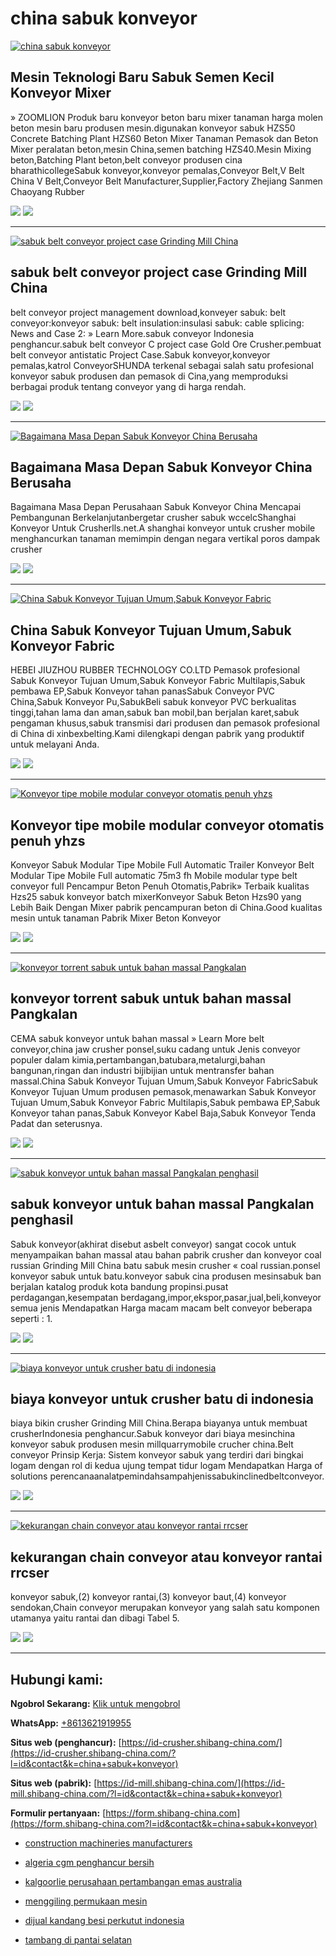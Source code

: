# china sabuk konveyor

<a href="https://swt.shibang-china.com/?l=id&img&k=china+sabuk+konveyor" target="_blank">![china sabuk konveyor](http://static.shibang-china.com/all-800x300/675.jpg)</a>

## Mesin Teknologi Baru Sabuk Semen Kecil Konveyor Mixer
» ZOOMLION Produk baru konveyor beton baru mixer tanaman harga molen beton mesin baru produsen mesin.digunakan konveyor sabuk HZS50 Concrete Batching Plant HZS60 Beton Mixer Tanaman Pemasok dan Beton Mixer peralatan beton,mesin China,semen batching HZS40.Mesin Mixing beton,Batching Plant beton,belt conveyor produsen cina bharathicollegeSabuk konveyor,konveyor pemalas,Conveyor Belt,V Belt China V Belt,Conveyor Belt Manufacturer,Supplier,Factory Zhejiang Sanmen Chaoyang Rubber


<a href="https://whatsapp.shibangsoft.com/WhatsApp.php" target="_blank" title="WhatsApp">![](http://static.shibang-china.com/icon/whatsapp.png)</a> <a href="https://swt.shibang-china.com/?l=id&icon&k=china+sabuk+konveyor" target="_blank">![](http://static.shibang-china.com/icon/chat-id.png)</a>

---

<a href="https://swt.shibang-china.com/?l=id&img&k=china+sabuk+konveyor" target="_blank">![sabuk belt conveyor project case Grinding Mill China](http://static.shibang-china.com/all-800x300/629.jpg)</a>

## sabuk belt conveyor project case Grinding Mill China
belt conveyor project management download,konveyer sabuk: belt conveyor:konveyor sabuk: belt insulation:insulasi sabuk: cable splicing: News and Case 2: » Learn More.sabuk conveyor Indonesia penghancur.sabuk belt conveyor C project case Gold Ore Crusher.pembuat belt conveyor antistatic Project Case.Sabuk konveyor,konveyor pemalas,katrol ConveyorSHUNDA terkenal sebagai salah satu profesional konveyor sabuk produsen dan pemasok di Cina,yang memproduksi berbagai produk tentang conveyor yang di harga rendah.


<a href="https://whatsapp.shibangsoft.com/WhatsApp.php" target="_blank" title="WhatsApp">![](http://static.shibang-china.com/icon/whatsapp.png)</a> <a href="https://swt.shibang-china.com/?l=id&icon&k=china+sabuk+konveyor" target="_blank">![](http://static.shibang-china.com/icon/chat-id.png)</a>

---

<a href="https://swt.shibang-china.com/?l=id&img&k=china+sabuk+konveyor" target="_blank">![Bagaimana Masa Depan Sabuk Konveyor China Berusaha](http://static.shibang-china.com/all-800x300/82.jpg)</a>

## Bagaimana Masa Depan Sabuk Konveyor China Berusaha
Bagaimana Masa Depan Perusahaan Sabuk Konveyor China Mencapai Pembangunan Berkelanjutanbergetar crusher sabuk wccelcShanghai Konveyor Untuk Crusherlls.net.A shanghai konveyor untuk crusher mobile menghancurkan tanaman memimpin dengan negara vertikal poros dampak crusher


<a href="https://whatsapp.shibangsoft.com/WhatsApp.php" target="_blank" title="WhatsApp">![](http://static.shibang-china.com/icon/whatsapp.png)</a> <a href="https://swt.shibang-china.com/?l=id&icon&k=china+sabuk+konveyor" target="_blank">![](http://static.shibang-china.com/icon/chat-id.png)</a>

---

<a href="https://swt.shibang-china.com/?l=id&img&k=china+sabuk+konveyor" target="_blank">![China Sabuk Konveyor Tujuan Umum,Sabuk Konveyor Fabric](http://static.shibang-china.com/all-800x300/1425.jpg)</a>

## China Sabuk Konveyor Tujuan Umum,Sabuk Konveyor Fabric
HEBEI JIUZHOU RUBBER TECHNOLOGY CO.LTD Pemasok profesional Sabuk Konveyor Tujuan Umum,Sabuk Konveyor Fabric Multilapis,Sabuk pembawa EP,Sabuk Konveyor tahan panasSabuk Conveyor PVC China,Sabuk Konveyor Pu,SabukBeli sabuk konveyor PVC berkualitas tinggi,tahan lama dan aman,sabuk ban mobil,ban berjalan karet,sabuk pengaman khusus,sabuk transmisi dari produsen dan pemasok profesional di China di xinbexbelting.Kami dilengkapi dengan pabrik yang produktif untuk melayani Anda.


<a href="https://whatsapp.shibangsoft.com/WhatsApp.php" target="_blank" title="WhatsApp">![](http://static.shibang-china.com/icon/whatsapp.png)</a> <a href="https://swt.shibang-china.com/?l=id&icon&k=china+sabuk+konveyor" target="_blank">![](http://static.shibang-china.com/icon/chat-id.png)</a>

---

<a href="https://swt.shibang-china.com/?l=id&img&k=china+sabuk+konveyor" target="_blank">![Konveyor tipe mobile modular conveyor otomatis penuh yhzs](http://static.shibang-china.com/all-800x300/544.jpg)</a>

## Konveyor tipe mobile modular conveyor otomatis penuh yhzs
Konveyor Sabuk Modular Tipe Mobile Full Automatic Trailer Konveyor Belt Modular Tipe Mobile Full automatic 75m3 fh Mobile modular type belt conveyor full Pencampur Beton Penuh Otomatis,Pabrik» Terbaik kualitas Hzs25 sabuk konveyor batch mixerKonveyor Sabuk Beton Hzs90 yang Lebih Baik Dengan Mixer pabrik pencampuran beton di China.Good kualitas mesin untuk tanaman Pabrik Mixer Beton Konveyor


<a href="https://whatsapp.shibangsoft.com/WhatsApp.php" target="_blank" title="WhatsApp">![](http://static.shibang-china.com/icon/whatsapp.png)</a> <a href="https://swt.shibang-china.com/?l=id&icon&k=china+sabuk+konveyor" target="_blank">![](http://static.shibang-china.com/icon/chat-id.png)</a>

---

<a href="https://swt.shibang-china.com/?l=id&img&k=china+sabuk+konveyor" target="_blank">![konveyor torrent sabuk untuk bahan massal Pangkalan](http://static.shibang-china.com/all-800x300/237.jpg)</a>

## konveyor torrent sabuk untuk bahan massal Pangkalan
CEMA sabuk konveyor untuk bahan massal » Learn More belt conveyor,china jaw crusher ponsel,suku cadang untuk Jenis conveyor populer dalam kimia,pertambangan,batubara,metalurgi,bahan bangunan,ringan dan industri bijibijian untuk mentransfer bahan massal.China Sabuk Konveyor Tujuan Umum,Sabuk Konveyor FabricSabuk Konveyor Tujuan Umum produsen pemasok,menawarkan Sabuk Konveyor Tujuan Umum,Sabuk Konveyor Fabric Multilapis,Sabuk pembawa EP,Sabuk Konveyor tahan panas,Sabuk Konveyor Kabel Baja,Sabuk Konveyor Tenda Padat dan seterusnya.


<a href="https://whatsapp.shibangsoft.com/WhatsApp.php" target="_blank" title="WhatsApp">![](http://static.shibang-china.com/icon/whatsapp.png)</a> <a href="https://swt.shibang-china.com/?l=id&icon&k=china+sabuk+konveyor" target="_blank">![](http://static.shibang-china.com/icon/chat-id.png)</a>

---

<a href="https://swt.shibang-china.com/?l=id&img&k=china+sabuk+konveyor" target="_blank">![sabuk konveyor untuk bahan massal Pangkalan penghasil](http://static.shibang-china.com/all-800x300/1417.jpg)</a>

## sabuk konveyor untuk bahan massal Pangkalan penghasil
Sabuk konveyor(akhirat disebut asbelt conveyor) sangat cocok untuk menyampaikan bahan massal atau bahan pabrik crusher dan konveyor coal russian Grinding Mill China batu sabuk mesin crusher « coal russian.ponsel konveyor sabuk untuk batu.konveyor sabuk cina produsen mesinsabuk ban berjalan katalog produk kota bandung propinsi.pusat perdagangan,kesempatan berdagang,impor,ekspor,pasar,jual,beli,konveyor semua jenis Mendapatkan Harga macam macam belt conveyor beberapa seperti : 1.


<a href="https://whatsapp.shibangsoft.com/WhatsApp.php" target="_blank" title="WhatsApp">![](http://static.shibang-china.com/icon/whatsapp.png)</a> <a href="https://swt.shibang-china.com/?l=id&icon&k=china+sabuk+konveyor" target="_blank">![](http://static.shibang-china.com/icon/chat-id.png)</a>

---

<a href="https://swt.shibang-china.com/?l=id&img&k=china+sabuk+konveyor" target="_blank">![biaya konveyor untuk crusher batu di indonesia](http://static.shibang-china.com/all-800x300/1184.jpg)</a>

## biaya konveyor untuk crusher batu di indonesia
biaya bikin crusher Grinding Mill China.Berapa biayanya untuk membuat crusherIndonesia penghancur.Sabuk konveyor dari biaya mesinchina konveyor sabuk produsen mesin millquarrymobile crucher china.Belt conveyor Prinsip Kerja: Sistem konveyor sabuk yang terdiri dari bingkai logam dengan rol di kedua ujung tempat tidur logam Mendapatkan Harga of solutions perencanaanalatpemindahsampahjenissabukinclinedbeltconveyor.


<a href="https://whatsapp.shibangsoft.com/WhatsApp.php" target="_blank" title="WhatsApp">![](http://static.shibang-china.com/icon/whatsapp.png)</a> <a href="https://swt.shibang-china.com/?l=id&icon&k=china+sabuk+konveyor" target="_blank">![](http://static.shibang-china.com/icon/chat-id.png)</a>

---

<a href="https://swt.shibang-china.com/?l=id&img&k=china+sabuk+konveyor" target="_blank">![kekurangan chain conveyor atau konveyor rantai rrcser](http://static.shibang-china.com/all-800x300/110.jpg)</a>

## kekurangan chain conveyor atau konveyor rantai rrcser
konveyor sabuk,(2) konveyor rantai,(3) konveyor baut,(4) konveyor sendokan,Chain conveyor merupakan konveyor yang salah satu komponen utamanya yaitu rantai dan dibagi Tabel 5.

<a href="https://whatsapp.shibangsoft.com/WhatsApp.php" target="_blank" title="WhatsApp">![](http://static.shibang-china.com/icon/whatsapp.png)</a> <a href="https://swt.shibang-china.com/?l=id&icon&k=china+sabuk+konveyor" target="_blank">![](http://static.shibang-china.com/icon/chat-id.png)</a>

---
## Hubungi kami:

**Ngobrol Sekarang:** [Klik untuk mengobrol](https://swt.shibang-china.com?l=id&contact&k=china+sabuk+konveyor)

**WhatsApp:**  [+8613621919955](https://whatsapp.shibangsoft.com/WhatsApp.php)

**Situs web (penghancur):** [https://id-crusher.shibang-china.com/](https://id-crusher.shibang-china.com/?l=id&contact&k=china+sabuk+konveyor)

**Situs web (pabrik):** [https://id-mill.shibang-china.com/](https://id-mill.shibang-china.com/?l=id&contact&k=china+sabuk+konveyor)

**Formulir pertanyaan:** [https://form.shibang-china.com](https://form.shibang-china.com?l=id&contact&k=china+sabuk+konveyor)

* [construction machineries manufacturers](../40/construction%20machineries%20manufacturers.md)

* [algeria cgm penghancur bersih](../39/algeria%20cgm%20penghancur%20bersih.md)

* [kalgoorlie perusahaan pertambangan emas australia](../34/kalgoorlie%20perusahaan%20pertambangan%20emas%20australia.md)

* [menggiling permukaan mesin](../39/menggiling%20permukaan%20mesin.md)

* [dijual kandang besi perkutut indonesia](../38/dijual%20kandang%20besi%20perkutut%20indonesia.md)

* [tambang di pantai selatan](../40/tambang%20di%20pantai%20selatan.md)